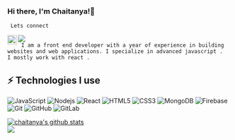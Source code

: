### Hi there, I'm Chaitanya!👋

<code> Lets connect </code>

<a href="https://twitter.com/https://twitter.com/chaitaanya04">
  <img align="left" alt="Chaitanya Khahane | Twitter" width="21px" src="https://raw.githubusercontent.com/anuraghazra/anuraghazra/master/assets/twitter.svg" />
</a>
<a href='https://www.linkedin.com/in/chaitanya-khachane-334706198/' target='_blank' rel='noopener' rel='noreferrer'>
    <img src='https://img.shields.io/static/v1?label=LinkedIn&message=Chaitanya&color=blue&style=flat-square&logo=linkedin' />
  </a>

</br>
<code> I am a front end developer with a year of experience in building websites and web applications. I specialize in advanced javascript .
I mostly work with react . </code>

</br>

## ⚡ Technologies I use

![JavaScript](https://img.shields.io/badge/-JavaScript-black?style=flat-square&logo=javascript)
![Nodejs](https://img.shields.io/badge/-Nodejs-black?style=flat-square&logo=Node.js)
![React](https://img.shields.io/badge/-React-black?style=flat-square&logo=react)
![HTML5](https://img.shields.io/badge/-HTML5-E34F26?style=flat-square&logo=html5&logoColor=white)
![CSS3](https://img.shields.io/badge/-CSS3-1572B6?style=flat-square&logo=css3)
![MongoDB](https://img.shields.io/badge/-MongoDB-black?style=flat-square&logo=mongodb)
![Firebase](https://img.shields.io/badge/-Firebase-white?style=flat-square&logo=firebase)
![Git](https://img.shields.io/badge/-Git-black?style=flat-square&logo=git)
![GitHub](https://img.shields.io/badge/-GitHub-181717?style=flat-square&logo=github)
![GitLab](https://img.shields.io/badge/-GitLab-FCA121?style=flat-square&logo=gitlab)


<a href="https://github.com/chait04/github-readme-stats">
  <img align="center" src="https://github-readme-stats.vercel.app/api?username=chait04&show_icons=true&include_all_commits=true&theme=material-palenight" alt="chaitanya's github stats" />
</a>
</br>
<a href="https://github.com/chait04/github-readme-stats">
  <!-- Change the `github-readme-stats.chait04.vercel.app` to `github-readme-stats.vercel.app`  -->
  <img align="center" src="https://github-readme-stats.vercel.app/api/top-langs/?username=chait04&layout=compact&theme=material-palenight" />
</a>

